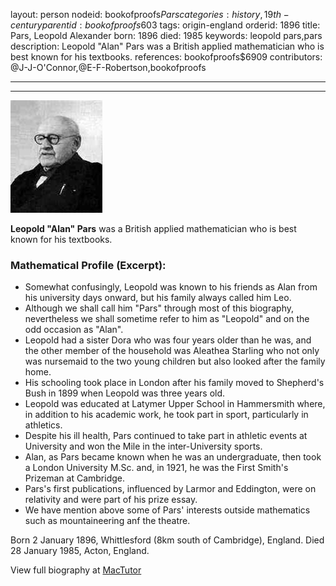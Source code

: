 layout: person
nodeid: bookofproofs$Pars
categories: history,19th-century
parentid: bookofproofs$603
tags: origin-england
orderid: 1896
title: Pars, Leopold Alexander
born: 1896
died: 1985
keywords: leopold pars,pars
description: Leopold "Alan" Pars was a British applied mathematician who is best known for his textbooks.
references: bookofproofs$6909
contributors: @J-J-O'Connor,@E-F-Robertson,bookofproofs

---



---

![Pars.jpg](https://github.com/bookofproofs/bookofproofs.github.io/blob/main/_sources/_assets/images/portraits/Pars.jpg?raw=true)

**Leopold "Alan" Pars** was a British applied mathematician who is best known for his textbooks.

### Mathematical Profile (Excerpt):
* Somewhat confusingly, Leopold was known to his friends as Alan from his university days onward, but his family always called him Leo.
* Although we shall call him "Pars" through most of this biography, nevertheless we shall sometime refer to him as "Leopold" and on the odd occasion as "Alan".
* Leopold had a sister Dora who was four years older than he was, and the other member of the household was Aleathea Starling who not only was nursemaid to the two young children but also looked after the family home.
* His schooling took place in London after his family moved to Shepherd's Bush in 1899 when Leopold was three years old.
* Leopold was educated at Latymer Upper School in Hammersmith where, in addition to his academic work, he took part in sport, particularly in athletics.
* Despite his ill health, Pars continued to take part in athletic events at University and won the Mile in the inter-University sports.
* Alan, as Pars became known when he was an undergraduate, then took a London University M.Sc. and, in 1921, he was the First Smith's Prizeman at Cambridge.
* Pars's first publications, influenced by Larmor and Eddington, were on relativity and were part of his prize essay.
* We have mention above some of Pars' interests outside mathematics such as mountaineering anf the theatre.

Born 2 January 1896, Whittlesford (8km south of Cambridge), England. Died 28 January 1985, Acton, England.

View full biography at [MacTutor](https://mathshistory.st-andrews.ac.uk/Biographies/Pars/)
